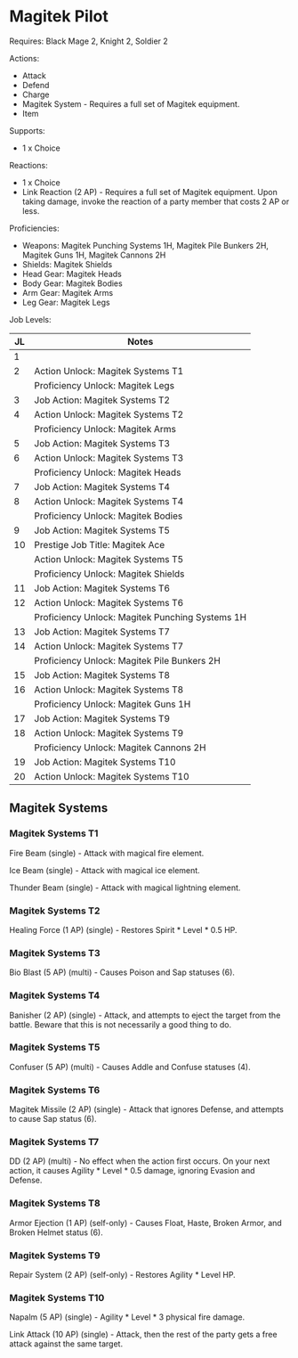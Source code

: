 # Magitek Pilot

Requires: Black Mage 2, Knight 2, Soldier 2

Actions:

- Attack
- Defend
- Charge
- Magitek System - Requires a full set of Magitek equipment.
- Item

Supports:

- 1 x Choice

Reactions:

- 1 x Choice
- Link Reaction (2 AP) - Requires a full set of Magitek equipment. Upon taking damage, invoke the reaction of a party member that costs 2 AP or less.

Proficiencies:

- Weapons: Magitek Punching Systems 1H, Magitek Pile Bunkers 2H, Magitek Guns 1H, Magitek Cannons 2H
- Shields: Magitek Shields
- Head Gear: Magitek Heads
- Body Gear: Magitek Bodies
- Arm Gear: Magitek Arms
- Leg Gear: Magitek Legs

Job Levels:

| JL | Notes |
| --- | --- |
| 1 | 
| 2 | Action Unlock: Magitek Systems T1
|   | Proficiency Unlock: Magitek Legs
| 3 | Job Action: Magitek Systems T2
| 4 | Action Unlock: Magitek Systems T2
|   | Proficiency Unlock: Magitek Arms
| 5 | Job Action: Magitek Systems T3
| 6 | Action Unlock: Magitek Systems T3
|   | Proficiency Unlock: Magitek Heads
| 7 | Job Action: Magitek Systems T4
| 8 | Action Unlock: Magitek Systems T4
|   | Proficiency Unlock: Magitek Bodies
| 9 | Job Action: Magitek Systems T5
| 10 | Prestige Job Title: Magitek Ace
|    | Action Unlock: Magitek Systems T5
|    | Proficiency Unlock: Magitek Shields
| 11 | Job Action: Magitek Systems T6
| 12 | Action Unlock: Magitek Systems T6
|    | Proficiency Unlock: Magitek Punching Systems 1H
| 13 | Job Action: Magitek Systems T7
| 14 | Action Unlock: Magitek Systems T7
|    | Proficiency Unlock: Magitek Pile Bunkers 2H
| 15 | Job Action: Magitek Systems T8
| 16 | Action Unlock: Magitek Systems T8
|    | Proficiency Unlock: Magitek Guns 1H
| 17 | Job Action: Magitek Systems T9
| 18 | Action Unlock: Magitek Systems T9
|    | Proficiency Unlock: Magitek Cannons 2H
| 19 | Job Action: Magitek Systems T10
| 20 | Action Unlock: Magitek Systems T10


## Magitek Systems

### Magitek Systems T1

Fire Beam (single) - Attack with magical fire element.

Ice Beam (single) - Attack with magical ice element.

Thunder Beam (single) - Attack with magical lightning element.

### Magitek Systems T2

Healing Force (1 AP) (single) - Restores Spirit * Level * 0.5 HP.

### Magitek Systems T3

Bio Blast (5 AP) (multi) - Causes Poison and Sap statuses (6).

### Magitek Systems T4

Banisher (2 AP) (single) - Attack, and attempts to eject the target from the battle. Beware that this is not necessarily a good thing to do.

### Magitek Systems T5

Confuser (5 AP) (multi) - Causes Addle and Confuse statuses (4).

### Magitek Systems T6

Magitek Missile (2 AP) (single) - Attack that ignores Defense, and attempts to cause Sap status (6).

### Magitek Systems T7

DD (2 AP) (multi) - No effect when the action first occurs. On your next action, it causes Agility * Level * 0.5 damage, ignoring Evasion and Defense.

### Magitek Systems T8

Armor Ejection (1 AP) (self-only) - Causes Float, Haste, Broken Armor, and Broken Helmet status (6).

### Magitek Systems T9

Repair System (2 AP) (self-only) - Restores Agility * Level HP.

### Magitek Systems T10

Napalm (5 AP) (single) - Agility * Level * 3 physical fire damage.

Link Attack (10 AP) (single) - Attack, then the rest of the party gets a free attack against the same target.

